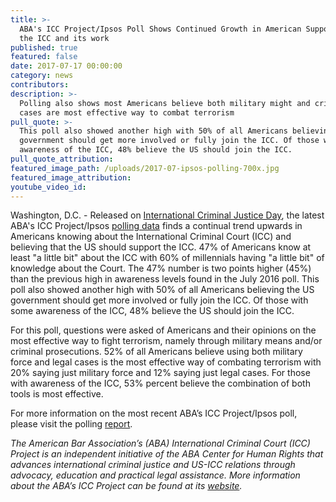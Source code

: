 ```yaml
---
title: >-
  ABA's ICC Project/Ipsos Poll Shows Continued Growth in American Support for
  the ICC and its work
published: true
featured: false
date: 2017-07-17 00:00:00
category: news
contributors:
description: >-
  Polling also shows most Americans believe both military might and criminal
  cases are most effective way to combat terrorism
pull_quote: >-
  This poll also showed another high with 50% of all Americans believing the US
  government should get more involved or fully join the ICC. Of those with some
  awareness of the ICC, 48% believe the US should join the ICC.
pull_quote_attribution:
featured_image_path: /uploads/2017-07-ipsos-polling-700x.jpg
featured_image_attribution:
youtube_video_id:
---
```



Washington, D.C. - Released on [International Criminal Justice Day](https://www.facebook.com/InternationalCriminalCourt), the latest ABA's ICC Project/Ipsos [polling data](https://www.international-criminal-justice-today.org/ipsos-polling-data/) finds a continual trend upwards in Americans knowing about the International Criminal Court (ICC) and believing that the US should support the ICC. 47% of Americans know at least "a little bit" about the ICC with 60% of millennials having "a little bit" of knowledge about the Court. The 47% number is two points higher (45%) than the previous high in awareness levels found in the July 2016 poll. This poll also showed another high with 50% of all Americans believing the US government should get more involved or fully join the ICC. Of those with some awareness of the ICC, 48% believe the US should join the ICC.

For this poll, questions were asked of Americans and their opinions on the most effective way to fight terrorism, namely through military means and/or criminal prosecutions. 52% of all Americans believe using both military force and legal cases is the most effective way of combating terrorism with 20% saying just military force and 12% saying just legal cases. For those with awareness of the ICC, 53% percent believe the combination of both tools is most effective.

For more information on the most recent ABA’s ICC Project/Ipsos poll, please visit the polling [report](https://www.international-criminal-justice-today.org/polling-data/2017/07/17/july-2017-ipsos-polling-results/).

*The American Bar Association’s (ABA) International Criminal Court (ICC) Project is an independent initiative of the ABA Center for Human Rights that advances international criminal justice and US-ICC relations through advocacy, education and practical legal assistance. More information about the ABA’s ICC Project can be found at its [website](www.aba-icc.org).*